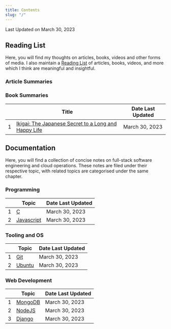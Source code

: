```yaml
---
title: Contents
slug: "/"
---
```


Last Updated on March 30, 2023

## Reading List

Here, you will find my thoughts on articles, books, videos and other forms of media. I also maintain a [Reading List](reading-list) of articles, books, videos, and more which I think are meaningful and insightful.

### Article Summaries
<!-- 
<div class="contentTableContainer">

|     | Topic                                                                    | Date Last Updated |
| --- | ------------------------------------------------------------------------ | ----------------- |
| 1   | [Name of Topic ](scaling-memcached)                                      | March 30, 2023   |

</div> -->

### Book Summaries

<div class="contentTableContainer">

|     | Title                                                                   | Date Last Updated |
| --- | ----------------------------------------------------------------------- | ----------------- |
| 1   | [Ikigai: The Japanese Secret to a Long and Happy Life](ikigai)          | March 30, 2023     |

</div>

## Documentation

Here, you will find a collection of concise notes on full-stack software engineering and cloud operations. These notes are filed under their respective topic, with related topics are categorised under the same chapter.
<!-- 
### Cloud and Networking

<div class="contentTableContainer">

|     | Topic                          | Date Last Updated |
| --- | ------------------------------ | ----------------- |
| 1   | [Docker](docker-cheatsheet)    | December 24, 2020 |
| 2   | [GCP GKE](gcp-gke-cheatsheet)  | December 24, 2020 |
| 3   | [Mininet](mininet-setup)       | December 27, 2020 |
| 4   | [Network Model](network-model) | November 30, 2020 |

</div> -->

### Programming

<div class="contentTableContainer">

|     | Topic                        | Date Last Updated |
| --- | ---------------------------- | ----------------- |
| 1   | [C](c-cheatsheet)            | March 30, 2023 |
| 2   | [Javascript](js-cheatsheet)  | March 30, 2023  |

</div>

### Tooling and OS

<div class="contentTableContainer">

|     | Topic                          | Date Last Updated |
| --- | ------------------------------ | ----------------- |
| 1   | [Git](git-cheatsheet)          | March 30, 2023 |
| 2   | [Ubuntu](os-ubuntu-cheatsheet) | March 30, 2023 |

</div>

### Web Development

<div class="contentTableContainer">

|     | Topic                        | Date Last Updated |
| --- | ---------------------------- | ----------------- |
| 1   | [MongoDB](mongodb-setup)     | March 30, 2023 |
| 2   | [NodeJS](nodejs-auto-reload) | March 30, 2023 |
| 3   | [Django](django-setup) | March 30, 2023 |


</div>

